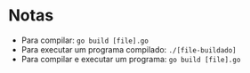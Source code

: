 # Notas

- Para compilar: `go build [file].go`
- Para executar um programa compilado: `./[file-buildado]`
- Para compilar e executar um programa: `go build [file].go`
